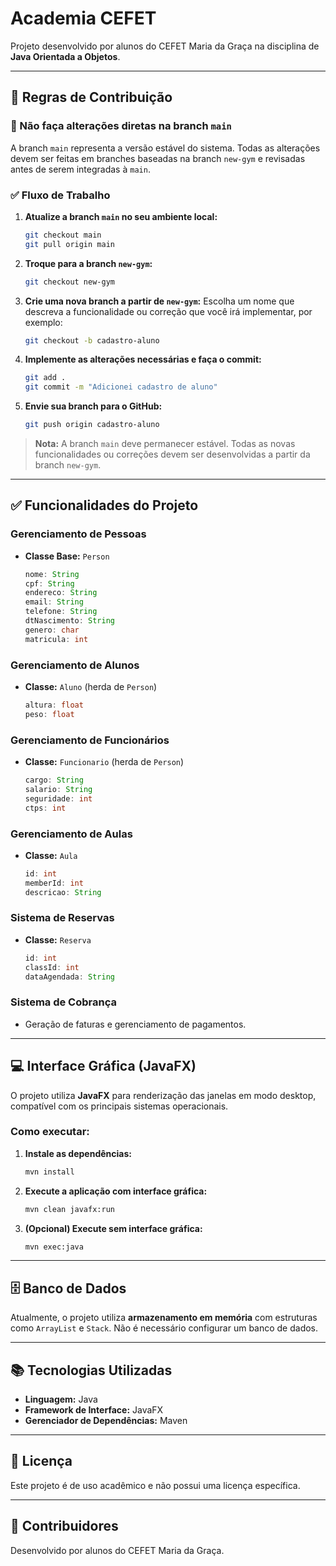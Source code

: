 # Academia CEFET

Projeto desenvolvido por alunos do CEFET Maria da Graça na disciplina de **Java Orientada a Objetos**.

---

## 🚨 Regras de Contribuição

### 🚫 Não faça alterações diretas na branch `main`
A branch `main` representa a versão estável do sistema. Todas as alterações devem ser feitas em branches baseadas na branch `new-gym` e revisadas antes de serem integradas à `main`.

### ✅ Fluxo de Trabalho

1. **Atualize a branch `main` no seu ambiente local:**
   ```bash
   git checkout main
   git pull origin main
   ```

2. **Troque para a branch `new-gym`:**
   ```bash
   git checkout new-gym
   ```

3. **Crie uma nova branch a partir de `new-gym`:**
   Escolha um nome que descreva a funcionalidade ou correção que você irá implementar, por exemplo:
   ```bash
   git checkout -b cadastro-aluno
   ```

4. **Implemente as alterações necessárias e faça o commit:**
   ```bash
   git add .
   git commit -m "Adicionei cadastro de aluno"
   ```

5. **Envie sua branch para o GitHub:**
   ```bash
   git push origin cadastro-aluno
   ```

> **Nota:** A branch `main` deve permanecer estável. Todas as novas funcionalidades ou correções devem ser desenvolvidas a partir da branch `new-gym`.

---

## ✅ Funcionalidades do Projeto

### **Gerenciamento de Pessoas**
- **Classe Base:** `Person`
  ```java
  nome: String
  cpf: String
  endereco: String
  email: String
  telefone: String
  dtNascimento: String
  genero: char
  matricula: int
  ```

### **Gerenciamento de Alunos**
- **Classe:** `Aluno` (herda de `Person`)
  ```java
  altura: float
  peso: float
  ```

### **Gerenciamento de Funcionários**
- **Classe:** `Funcionario` (herda de `Person`)
  ```java
  cargo: String
  salario: String
  seguridade: int
  ctps: int
  ```

### **Gerenciamento de Aulas**
- **Classe:** `Aula`
  ```java
  id: int
  memberId: int
  descricao: String
  ```

### **Sistema de Reservas**
- **Classe:** `Reserva`
  ```java
  id: int
  classId: int
  dataAgendada: String
  ```

### **Sistema de Cobrança**
- Geração de faturas e gerenciamento de pagamentos.

---

## 💻 Interface Gráfica (JavaFX)

O projeto utiliza **JavaFX** para renderização das janelas em modo desktop, compatível com os principais sistemas operacionais.

### Como executar:

1. **Instale as dependências:**
   ```bash
   mvn install
   ```

2. **Execute a aplicação com interface gráfica:**
   ```bash
   mvn clean javafx:run
   ```

3. **(Opcional) Execute sem interface gráfica:**
   ```bash
   mvn exec:java
   ```

---

## 🗄️ Banco de Dados

Atualmente, o projeto utiliza **armazenamento em memória** com estruturas como `ArrayList` e `Stack`. Não é necessário configurar um banco de dados.

---

## 📚 Tecnologias Utilizadas

- **Linguagem:** Java
- **Framework de Interface:** JavaFX
- **Gerenciador de Dependências:** Maven

---

## 📜 Licença

Este projeto é de uso acadêmico e não possui uma licença específica.

---

## 👥 Contribuidores

Desenvolvido por alunos do CEFET Maria da Graça.